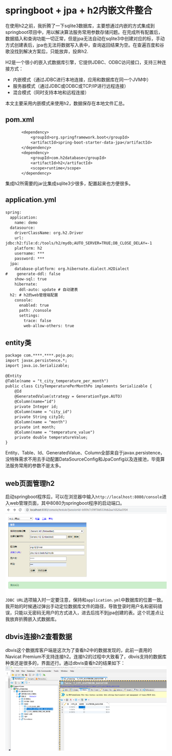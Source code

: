 # springboot + jpa + h2内嵌文件整合
在使用h2之前，我折腾了一下sqlite3数据库，主要想通过内嵌的方式集成到springboot项目中，用以解决算法服务常用参数存储问题。在完成所有配置后，数据插入和查询功能一切正常，但是jpa无法自动在sqlite3中创建对应的标，手动方式创建表后，jpa也无法将数据写入表中，查询返回结果为空。在查遍百度和谷歌没找到解决方案后，只能放弃，投奔h2.

H2是一个很小的嵌入式数据库引擎，它提供JDBC、ODBC访问接口，支持三种连接方式：
- 内嵌模式（通过JDBC进行本地连接，应用和数据库在同一个JVM中）
- 服务器模式（通过JDBC或ODBC或TCP/IP进行远程连接）
- 混合模式（同时支持本地和远程连接）

 本文主要采用内嵌模式来使用h2，数据保存在本地文件汇总。
 
 ## pom.xml
 ```
        <dependency>
            <groupId>org.springframework.boot</groupId>
            <artifactId>spring-boot-starter-data-jpa</artifactId>
        </dependency>
        <dependency>
            <groupId>com.h2database</groupId>
            <artifactId>h2</artifactId>
            <scope>runtime</scope>
        </dependency>
 ```
 集成h2所需要的jar比集成sqlite3少很多，配置起来也方便很多。
 ## application.yml
```
spring:
  application:
    name: demo
  datasource:
    driverClassName: org.h2.Driver
    url: jdbc:h2:file:d:/tools/h2/mydb;AUTO_SERVER=TRUE;DB_CLOSE_DELAY=-1
    platform: h2
    username: ***
    password: ***
  jpa:
    database-platform: org.hibernate.dialect.H2Dialect
#    generate-ddl: false
    show-sql: true
    hibernate:
      ddl-auto: update # 自动建表
  h2: # h2的web管理端配置
    console:
      enabled: true
      path: /console
      settings:
        trace: false
        web-allow-others: true
```
## entity类
```
package com.****.****.pojo.po;
import javax.persistence.*;
import java.io.Serializable;

@Entity
@Table(name = "t_city_temperature_per_month")
public class CityTemperaturePerMonthPo implements Serializable {
    @Id
    @GeneratedValue(strategy = GenerationType.AUTO)
    @Column(name="id")
    private Integer id;
    @Column(name = "city_id")
    private String cityId;
    @Column(name = "month")
    private int month;
    @Column(name = "temperature_value")
    private double temperatureValue;
}

```
Entity、Table、Id、GeneratedValue、Column全部来自于javax.persistence，没特殊需求不用去手动配置DataSourceConfig和JpaConfig以及连接池，毕竟算法服务常用的参数不是太多。

## web页面管理h2
启动springboot程序后，可以在浏览器中输入`http://localhost:8080/console`进入web管理页面，其中8080为springboot程序的启动端口。
![img1](./1588162581(1).png)
`JDBC URL`选项输入时一定要注意，保持和`application.yml`中数据库的位置一致。我开始的时候通过弹出手动定位数据库文件的路径，导致登录时用户名和密码错误，只能以无密码无用户的方式进入，进去后找不到jpa创建的表。这个坑差点让我放弃折腾嵌入式数据库。
## dbvis连接h2查看数据
dbvis这个数据库客户端是这次为了查看h2中的数据发现的，此前一直用的Navicat Premium不支持连接h2。连接h2的过程中大致看了，dbvis支持的数据库种类还是很多的，界面还行。通过dbvis查看h2的结果如下：
![img1](./1588163477(1).png)